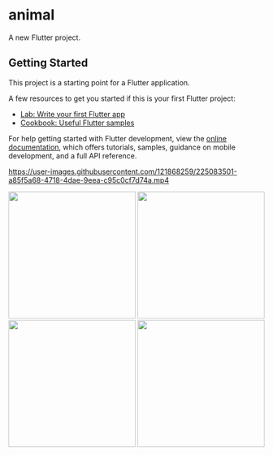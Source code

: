 # animal

A new Flutter project.

## Getting Started

This project is a starting point for a Flutter application.

A few resources to get you started if this is your first Flutter project:

- [Lab: Write your first Flutter app](https://docs.flutter.dev/get-started/codelab)
- [Cookbook: Useful Flutter samples](https://docs.flutter.dev/cookbook)

For help getting started with Flutter development, view the
[online documentation](https://docs.flutter.dev/), which offers tutorials,
samples, guidance on mobile development, and a full API reference.

https://user-images.githubusercontent.com/121868259/225083501-a85f5a68-4718-4dae-9eea-c95c0cf7d74a.mp4

<img src="https://user-images.githubusercontent.com/121868259/225080327-384d33bd-6abb-4bb6-94b1-8e02956a8b24.jpeg" width="250px">
<img src="https://user-images.githubusercontent.com/121868259/225080276-9f3063a7-5098-4d3c-91ec-65056e9e2526.jpeg" width="250px">
<img src="https://user-images.githubusercontent.com/121868259/225080380-afe9b3e1-29e9-4771-9b4b-f3078f1cad2e.jpeg" width="250px">
<img src="https://user-images.githubusercontent.com/121868259/225080458-28246670-4ed2-494e-9864-99fd406fff86.jpeg" width="250px">
